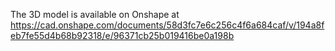The 3D model is available on Onshape at https://cad.onshape.com/documents/58d3fc7e6c256c4f6a684caf/v/194a8feb7fe55d4b68b92318/e/96371cb25b019416be0a198b
